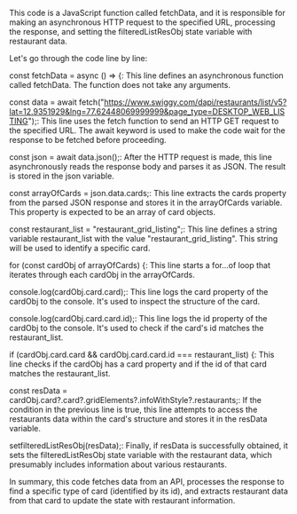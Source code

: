 This code is a JavaScript function called fetchData, and it is responsible for making an asynchronous HTTP request to the specified URL, processing the response, and setting the filteredListResObj state variable with restaurant data.

Let's go through the code line by line:

const fetchData = async () => {: This line defines an asynchronous function called fetchData. The function does not take any arguments.

const data = await fetch("https://www.swiggy.com/dapi/restaurants/list/v5?lat=12.9351929&lng=77.62448069999999&page_type=DESKTOP_WEB_LISTING");: This line uses the fetch function to send an HTTP GET request to the specified URL. The await keyword is used to make the code wait for the response to be fetched before proceeding.

const json = await data.json();: After the HTTP request is made, this line asynchronously reads the response body and parses it as JSON. The result is stored in the json variable.

const arrayOfCards = json.data.cards;: This line extracts the cards property from the parsed JSON response and stores it in the arrayOfCards variable. This property is expected to be an array of card objects.

const restaurant_list = "restaurant_grid_listing";: This line defines a string variable restaurant_list with the value "restaurant_grid_listing". This string will be used to identify a specific card.

for (const cardObj of arrayOfCards) {: This line starts a for...of loop that iterates through each cardObj in the arrayOfCards.

console.log(cardObj.card.card);: This line logs the card property of the cardObj to the console. It's used to inspect the structure of the card.

console.log(cardObj.card.card.id);: This line logs the id property of the cardObj to the console. It's used to check if the card's id matches the restaurant_list.

if (cardObj.card.card && cardObj.card.card.id === restaurant_list) {: This line checks if the cardObj has a card property and if the id of that card matches the restaurant_list.

const resData = cardObj.card?.card?.gridElements?.infoWithStyle?.restaurants;: If the condition in the previous line is true, this line attempts to access the restaurants data within the card's structure and stores it in the resData variable.

setfilteredListResObj(resData);: Finally, if resData is successfully obtained, it sets the filteredListResObj state variable with the restaurant data, which presumably includes information about various restaurants.

In summary, this code fetches data from an API, processes the response to find a specific type of card (identified by its id), and extracts restaurant data from that card to update the state with restaurant information.







